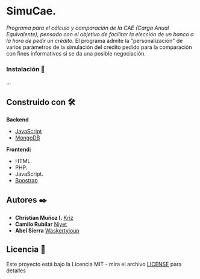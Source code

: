 # SimuCae.

_Programa para el cálculo y comparación de la CAE (Carga Anual Equivalente), pensado con el objetivo de facilitar la elección de un banco a la hora de pedir un crédito._
El programa admite la "personalización" de varios parámetros de la simulación del credito pedido para la comparación con fines informativos si se da una posible negociación.

### Instalación 🔧
...

## Construido con 🛠️

**Backend**
* [JavaScript](https://nodejs.org)
* [MongoDB](https://www.mongodb.com)

**Frontend:**
* HTML.
* PHP.
* JavaScript.
* [Boostrap](https://getbootstrap.com)

## Autores ✒️

* **Christian Muñoz I.** [Kriz](https://github.com/Kriz300)
* **Camilo Rubilar** [Niyet](https://github.com/niyetsin)
* **Abel Sierra** [Waskertyioup](https://github.com/Waskertyioup)

## Licencia 📄

Este proyecto está bajo la Licencia MIT - mira el archivo [LICENSE](LICENSE) para detalles

